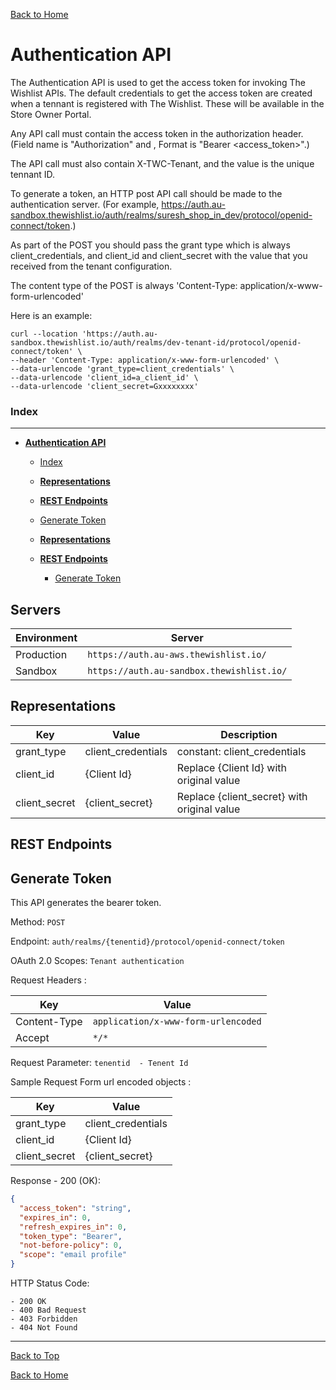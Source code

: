 
[Back to Home](index.md#welcome-to-the-wishlist)


# **Authentication API**
The Authentication API is used to get the access token for invoking The Wishlist APIs.  The default credentials to get the access token are created when a tennant is registered with The Wishlist.  These will be available in the Store Owner Portal.   

Any API call must contain the access token in the authorization header. (Field name is "Authorization" and , Format is "Bearer <access_token>".)

 The API call must also contain X-TWC-Tenant, and the value is the unique tennant ID.

 To generate a token, an HTTP post API call should be made to the authentication server.  (For example, https://auth.au-sandbox.thewishlist.io/auth/realms/suresh_shop_in_dev/protocol/openid-connect/token.)  
 
 As part of the POST you should pass the grant type which is always client_credentials, and client_id and client_secret with the value that you received from the tenant configuration.
 
 The content type of the POST is always 'Content-Type: application/x-www-form-urlencoded'

 Here is an example:  
 ```
 curl --location 'https://auth.au-sandbox.thewishlist.io/auth/realms/dev-tenant-id/protocol/openid-connect/token' \
--header 'Content-Type: application/x-www-form-urlencoded' \
--data-urlencode 'grant_type=client_credentials' \
--data-urlencode 'client_id=a_client_id' \
--data-urlencode 'client_secret=Gxxxxxxxx'
```

### Index

***
- [**Authentication API**](#authentication-api)
    - [Index](#index)
  - [**Representations**](#representations)
  - [**REST Endpoints**](#rest-endpoints)
  - [Generate Token](#generate-token)
    
  - [**Representations**](#representations)
  - [**REST Endpoints**](#rest-endpoints)
	- [Generate Token](#generate-token)


## **Servers**
| Environment | Server  |
|-------------|---------|
|Production|`https://auth.au-aws.thewishlist.io/`|
|Sandbox|`https://auth.au-sandbox.thewishlist.io/`|

## **Representations**
| Key           | Value              | Description                                    				  |
|---------------|--------------------|----------------------------------------------------------------|
| grant_type    | client_credentials | constant: client_credentials                                   |
| client_id     | {Client Id}        | Replace {Client Id} with original value                        |
| client_secret | {client_secret}    | Replace {client_secret} with original value                    |

## **REST Endpoints**


## Generate Token

This API generates the bearer token.

Method: ``` POST ``` 

Endpoint: ```​​auth/realms/{tenentid}/protocol/openid-connect/token```

OAuth 2.0 Scopes: `Tenant authentication`

Request Headers :

| Key           | Value            						|
|---------------|---------------------------------------|
| Content-Type  | `application/x-www-form-urlencoded` 	|
| Accept		| `*/*`			   						| 

Request Parameter: `tenentid  - Tenent Id`

Sample Request Form url encoded objects :

| Key           | Value              |
|---------------|--------------------|
| grant_type    | client_credentials |
| client_id     | {Client Id}        |
| client_secret | {client_secret}    |

Response - 200 (OK):

```json
{
  "access_token": "string",
  "expires_in": 0,
  "refresh_expires_in": 0,
  "token_type": "Bearer",
  "not-before-policy": 0,
  "scope": "email profile"
}
```

HTTP Status Code: 
``` 
- 200 OK
- 400 Bad Request
- 403 Forbidden 
- 404 Not Found
```
  
***
[Back to Top](#authentication-api)  

[Back to Home](index.md#welcome-to-the-wishlist)


 
